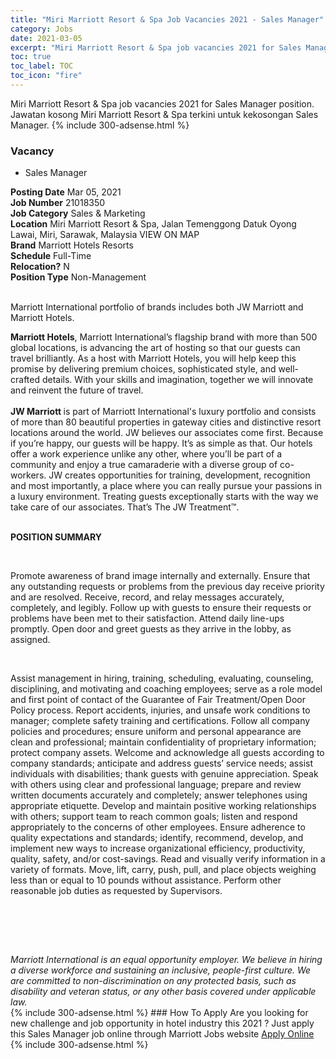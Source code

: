 ```yaml
---
title: "Miri Marriott Resort & Spa Job Vacancies 2021 - Sales Manager" 
category: Jobs 
date: 2021-03-05 
excerpt: "Miri Marriott Resort & Spa job vacancies 2021 for Sales Manager position. Jawatan kosong Miri Marriott Resort & Spa terkini untuk kekosongan Sales Manager." 
toc: true 
toc_label: TOC 
toc_icon: "fire" 
--- 
```


Miri Marriott Resort & Spa job vacancies 2021 for Sales Manager position. Jawatan kosong Miri Marriott Resort & Spa terkini untuk kekosongan Sales Manager. 
{% include 300-adsense.html %} 
### Vacancy 
- Sales Manager 
<div><div><b>Posting Date</b> Mar 05, 2021<br><b>Job Number</b> 21018350<br><b>Job Category</b> Sales &amp; Marketing<br><b>Location</b> Miri Marriott Resort &amp; Spa, Jalan Temenggong Datuk Oyong Lawai, Miri, Sarawak, Malaysia VIEW ON MAP<br><b>Brand</b> Marriott Hotels Resorts<br><b>Schedule</b> Full-Time<br><b>Relocation?</b> N<br><b>Position Type</b> Non-Management<br><br><p>Marriott International portfolio of brands includes both JW Marriott and Marriott Hotels.<br></p> <div> <b>Marriott Hotels</b>, Marriott International&#8217;s flagship brand with more than 500 global locations, is advancing the art of hosting so that our guests can travel brilliantly. As a host with Marriott Hotels, you will help keep this promise by delivering premium choices, sophisticated style, and well-crafted details. With your skills and imagination, together we will innovate and reinvent the future of travel. </div> <div> <br> </div> <div> <b>JW Marriott </b>is part of Marriott International's luxury portfolio and consists of more than 80 beautiful properties in gateway cities and distinctive resort locations around the world. JW believes our associates come first. Because if you&#8217;re happy, our guests will be happy. It&#8217;s as simple as that. Our hotels offer a work experience unlike any other, where you&#8217;ll be part of a community and enjoy a true camaraderie with a diverse group of co-workers. JW creates opportunities for training, development, recognition and most importantly, a place where you can really pursue your passions in a luxury environment. Treating guests exceptionally starts with the way we take care of our associates. That&#8217;s The JW Treatment&#8482;. </div><br></div><div> <p><strong>POSITION SUMMARY</strong></p> <p>&#160;</p> <p>Promote awareness of brand image internally and externally. Ensure that any outstanding requests or problems from the previous day receive priority and are resolved. Receive, record, and relay messages accurately, completely, and legibly. Follow up with guests to ensure their requests or problems have been met to their satisfaction. Attend daily line-ups promptly. Open door and greet guests as they arrive in the lobby, as assigned.</p> <p>&#160;</p> <p>Assist management in hiring, training, scheduling, evaluating, counseling, disciplining, and motivating and coaching employees; serve as a role model and first point of contact of the Guarantee of Fair Treatment/Open Door Policy process. Report accidents, injuries, and unsafe work conditions to manager; complete safety training and certifications. Follow all company policies and procedures; ensure uniform and personal appearance are clean and professional; maintain confidentiality of proprietary information; protect company assets. Welcome and acknowledge all guests according to company standards; anticipate and address guests&#8217; service needs; assist individuals with disabilities; thank guests with genuine appreciation. Speak with others using clear and professional language; prepare and review written documents accurately and completely; answer telephones using appropriate etiquette. Develop and maintain positive working relationships with others; support team to reach common goals; listen and respond appropriately to the concerns of other employees. Ensure adherence to quality expectations and standards; identify, recommend, develop, and implement new ways to increase organizational efficiency, productivity, quality, safety, and/or cost-savings. Read and visually verify information in a variety of formats. Move, lift, carry, push, pull, and place objects weighing less than or equal to 10 pounds without assistance. Perform other reasonable job duties as requested by Supervisors.</p> <p>&#160;</p> <p>&#160;</p> </div> <div> &#160;</div> <em>Marriott International is an equal opportunity employer.&#160;We believe in hiring a diverse workforce and sustaining an inclusive, people-first culture.&#160;We are committed to non-discrimination on&#160;any&#160;protected&#160;basis, such as disability and veteran status, or any other basis covered under applicable law.</em><br></div> 
{% include 300-adsense.html %} 
### How To Apply 
Are you looking for new challenge and job opportunity in hotel industry this 2021 ?
Just apply this Sales Manager job online through Marriott Jobs website 
<a href="https://jobs.marriott.com/marriott/jobs/21018350?lang=en-us" class="btn btn--info" target="_blank" rel="nofollow noopenner">Apply Online</a> 
{% include 300-adsense.html %} 